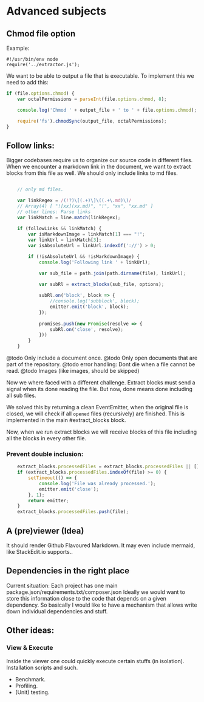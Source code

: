 # Advanced subjects

## Chmod file option

Example: 
```shell bin/wlkc --chmod 0755
#!/usr/bin/env node 
require('../extractor.js');
```

We want to be able to output a file that is executable. To implement this
we need to add this:

```js #additional-file-operations
if (file.options.chmod) {
    var octalPermissions = parseInt(file.options.chmod, 8);

    console.log('Chmod ' + output_file + ' to ' + file.options.chmod);

    require('fs').chmodSync(output_file, octalPermissions);
}
```

## Follow links:

Bigger codebases require us to organize our source code in different files.
When we encounter a markdown link in the document, we want to extract blocks
from this file as well. We should only include links to md files.

```js #extract_blocks_parser_extensions

    // only md files.

    var linkRegex = /(!?)\[(.+)\]\((.+\.md)\)/
    // Array(4) [ "![xx](xx.md)", "!", "xx", "xx.md" ]
    // other lines: Parse links
    var linkMatch = line.match(linkRegex);
    
    if (followLinks && linkMatch) {
        var isMarkdownImage = linkMatch[1] === "!";
        var linkUrl = linkMatch[3];
        var isAbsoluteUrl = linkUrl.indexOf('://') > 0;

        if (!isAbsoluteUrl && !isMarkdownImage) {
            console.log('Following link ' + linkUrl);

            var sub_file = path.join(path.dirname(file), linkUrl);
            
            var subRl = extract_blocks(sub_file, options);

            subRl.on('block', block => {
                //console.log('subblock', block);
                emitter.emit('block', block);
            });
            
            promises.push(new Promise(resolve => {
                subRl.on('close', resolve);    
            }))
        }
    }
```

@todo Only include a document once.
@todo Only open documents that are part of the repository.
@todo error handling: Dont die when a file cannot be read. 
@todo Images (like images, should be skipped)

Now we where faced with a different challenge. Extract blocks must send
a signal when its done reading the file. But now, done means done including
all sub files. 

We solved this by returning a clean EventEmitter, when the original file is closed,
we will check if all `opened` files (recursively) are finished. This is implemented
in the main #extract_blocks block.

Now, when we run extract blocks we will receive blocks of this file including
all the blocks in every other file. 

### Prevent double inclusion:
```js #extract_blocks_prevent_double_processing
    extract_blocks.processedFiles = extract_blocks.processedFiles || [];
    if (extract_blocks.processedFiles.indexOf(file) >= 0) {
        setTimeout(() => {
            console.log('File was already processed.');
            emitter.emit('close');  
        }, 1);
        return emitter;        
    }
    extract_blocks.processedFiles.push(file);
```

## A (pre)viewer (Idea)

It should render Github Flavoured Markdown. It may even include mermaid, like StackEdit.io supports..

## Dependencies in the right place

Current situation: Each project has one main package.json/requirements.txt/composer.json
Ideally we would want to store this information close to the code that depends on a given
dependency. So basically I would like to have a mechanism that allows write down individual
dependencies and stuff.


## Other ideas: 

### View & Execute 
Inside the viewer one could quickly execute certain stuffs (in isolation).
Installation scripts and such.

- Benchmark.
- Profiling.
- (Unit) testing.
